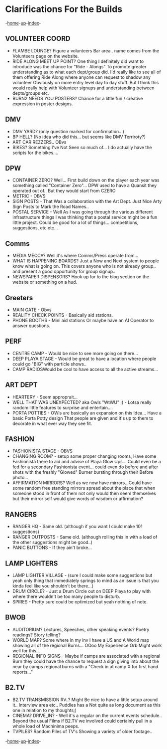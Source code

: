 # Clarifications For the Builds

-[home](/README.md)-[up](/Draft/Drafts.md)-[index](index.md)-

## VOLUNTEER COORD

* FLAMBE LOUNGE? Figure a volunteers Bar area.. name comes from the Volunteers page on the website.  
* RIDE ALONG MEET UP POINT? One thing I definitely did want to introduce was the chance for "Ride - Alongs" To promote greater understanding as to what each dept/group did. I'd really like to see all of them offering Ride Along where anyone can request to shadow any volunteer Obviously on more entry level day to day stuff. But I think this would really help with Volunteer signups and understanding between depts/groups etc.  
* BURN2 NEEDS YOU POSTERS? Chance for a little fun / creative expression in poster designs.

## DMV

* DMV YARD? (only question marked for confirmation…)  
* BP HELL? (No idea who did this… but seems like DMV Terriroty?)  
* ART CAR REZZERS.. OBvs  
* BIKES? Something I've Not Seen so much of… I do actually have the scripts for the bikes….

## DPW

* CONTAINER ZERO? Well… First build down on the player each year was something called "Container Zero"… DPW used to have a Quansit they operated out of.. But they would start from CZERO  
* METRIC - OBVS  
* SIGN POSTS - That Was a collaboration with the Art Dept. Just Nice Arty Sign Posts to Mark the Road Names..  
* POSTAL SERVICE - Well As I was going through the various different infrastructure things I was thinking that a postal service might be a fun little project. Could be good for a lot of things… competitions, suggestions, etc etc…

## Comms  

* MEDIA MECCA? Well it's where Comms/Press operate from…  
* WHAT IS HAPPENING BOARDS? Just a Now and Next system to people know what is going on. This covers anyone who is not already group.. and present a good opportunity for group signup..  
* NEWSPAPER DISPENSORS? Hook up for to the blog section on the website or something on a hud.

## Greeters

* MAIN GATE - Obvs  
* REALITY CHECK POINTS - Basically aid stations.  
* PHONE BOOTHS - Mini aid stations Or maybe have an AI Operator to answer questions.

## PERF

* CENTRE CAMP - Would be nice to see more going on there…  
* DEEP PLAYA STAGE - Would be great to have a location where people could go "BIG" with particle shows..  
* CAMP RADIOSWould be cool to have access to all the active streams…

## ART DEPT

* HEARTERY - Seem approprait…  
* WELL THAT WAS UNEXPECTED? aka Owls "WtWU" ;) - Lotsa really random little features to surprise and entertain….  
* PORTA POTTIES - OWls are basically an expansion on this Idea… Have a basic Porta Potty design That people are given and it's up to them to decorate in what ever way they see fit.

## FASHION

* FASHIONISTA STAGE - OBVS  
* CHANGING ROOM? - setup some proper changing rooms, Have some Fashionista there to aid and advise of Playa Glow Ups… Could even be a fed for a secondary Fashionista event… could even do before and after shots with the freshly "Glowed" Burner bursting through their Before photo…  
* AFFIRMATION MIRRORS? Well as we now have mirrors.. Could have some random free standing mirrors spread about the place that when someone stood in front of them not only would then seem themselves but their mirror self would give words of wisdom or affirmation?

## RANGERS

* RANGER HQ - Same old. (although if you want I could make 101 suggestions)  
* RANGER OUTPOSTS - Same old. (although rolling this in with a load of the other suggestions might be good..)  
* PANIC BUTTONS - If they ain't broke…

## LAMP LIGHTERS

* LAMP LIGHTER VILLAGE - (sure I could make some suggestions but yeah only thing that immediately springs to mind as an issue is that you kinda feel like you shouldn't be there…)  
* DRUM CIRCLE? - Just a Drum Circle out on DEEP Playa to play with where there wouldn't be too many people to disturb.  
* SPIRES - Pretty sure could be optimized but yeah nothing of note.

## BWOB

* AUDITORIUM? Lectures, Speeches, other speaking events? Poetry readings? Story telling?  
* WORLD MAP? Some where in my inv I have a US and A World map showing all of the regional Burns… OOoo My Experience Orb Might work well for this…  
* REGIONAL INFO SIGNS - Maybe if camps are associated with a regional Burn they could have the chance to request a sign giving into about the near by camps regional burns with a "Check in at camp X for first hand reports…"

## B2.TV

* B2.TV TRANSMISSION RV..? Might Be nice to have a little setup around it.. Interview area etc.. Puddles has a Not quite as long document as this one in relation to my thoughts;)  
* CINEMA? DRIVE_IN? - Well it's a regular on the current events schedule.. Beyond the usual Films if B2.TV we involved could certainly pull in a whole load of Machinima peeps.  
* TVPILES? Random Piles of TV's Showing a variety of older footage..

-[home](/README.md)-[up](/Draft/Drafts.md)-[index](index.md)-
